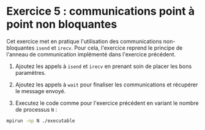 # Exercice 5 : communications point à point non bloquantes

Cet exercice met en pratique l'utilisation des communications non-bloquantes `isend` et `irecv`.
Pour cela, l'exercice reprend le principe de l'anneau de communication implémenté  dans l'exercice précédent.

1. Ajoutez les appels à `isend` et `irecv` en prenant soin de placer les bons paramètres.

2. Ajoutez les appels à `wait` pour finaliser les communications et récupérer le message envoyé.

3. Executez le code comme pour l'exercice précédent en variant le nombre de processus `N` :

```bash
mpirun -np N ./executable
```